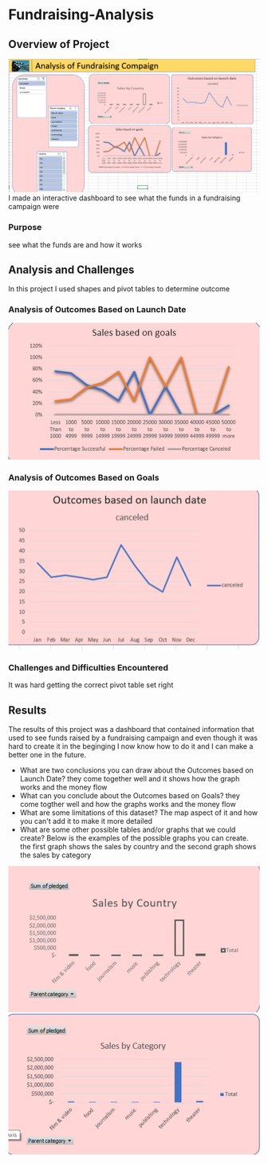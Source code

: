 # Fundraising-Analysis
## Overview of Project
![outcome by launch date](resources/Dashboard.png)
I made an interactive dashboard to see what the funds in a fundraising campaign were
### Purpose
see what the funds are and how it works
## Analysis and Challenges
In this project I used shapes and pivot tables to determine outcome

### Analysis of Outcomes Based on Launch Date
![outcome by launch date](resources/outcomes_ID.png)
### Analysis of Outcomes Based on Goals
![outcome by goals](resources/outcomes_goal.png)
### Challenges and Difficulties Encountered
It was hard getting the correct pivot table set right
## Results
The results of this project was a dashboard that contained information that used to see funds raised by a fundraising campaign and even though it was hard to create it in the beginging I now know how to do it and I can make a better one in the future.
- What are two conclusions you can draw about the Outcomes based on Launch Date?
they come together well and it shows how the graph works and the money flow
- What can you conclude about the Outcomes based on Goals?
they come togther well and how the graphs works and the money flow
- What are some limitations of this dataset?
The map aspect of it and how you can't add it to make it more detailed
- What are some other possible tables and/or graphs that we could create?
 Below is the examples of the possible graphs you can create. the first graph shows the sales by country and the second graph shows the sales by category

![outcome by launch date](resources/Sales_PC.png) ![outcome by launch date](resources/Sales_country.png)

